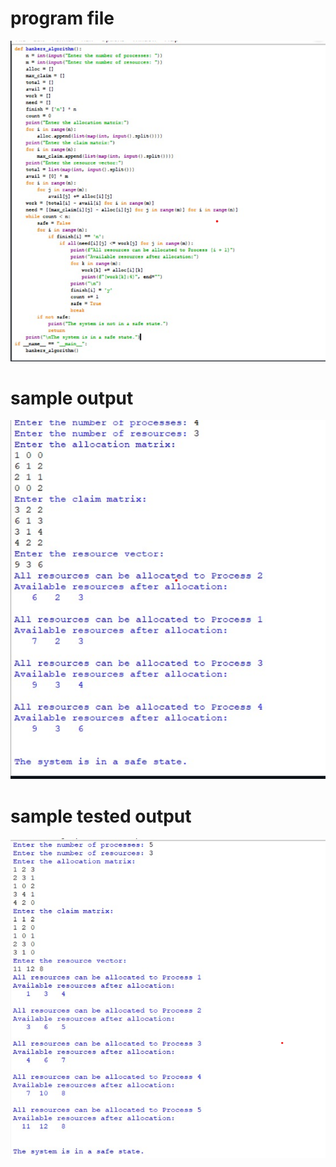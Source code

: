 # program file
![program file](da_579.png)
# sample output
![sample output](IO_579.png)
# sample tested output
![tested output](TIO_579.png)
